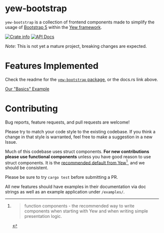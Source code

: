 # yew-bootstrap
`yew-bootstrap` is a collection of frontend components made to simplify the usage of [Bootstrap 5](https://getbootstrap.com/docs/5.1/getting-started/introduction/) within the [Yew framework](https://yew.rs/).

<a href="https://crates.io/crates/yew-bootstrap"><img alt="Crate info" src="https://img.shields.io/crates/v/yew-bootstrap.svg" /></a>
<a href="https://docs.rs/yew-bootstrap/"><img alt="API Docs" src="https://img.shields.io/badge/docs.rs-yew--bootstrap-green"/></a>

*Note*: This is not yet a mature project, breaking changes are expected.

# Features Implemented
Check the readme for the [`yew-bootstrap` package](/packages/yew-bootstrap/README.md), or the docs.rs link above.

[Our "Basics" Example](https://user-images.githubusercontent.com/163370/225911985-d3928a8a-f8f4-45a0-8906-f554a68c15e5.webm)

# Contributing
Bug reports, feature requests, and pull requests are welcome!

Please try to match your code style to the existing codebase. If you think a change in that style is warranted, feel free to make a suggestion in a new Issue. 

Much of this codebase uses struct components. **For new contributions please use functional components** unless you have good reason to use struct components. It is the [recommended default from Yew](https://yew.rs/docs/concepts/function-components)[^1], and we should be consistent. 
[^1]: > function components - the recommended way to write components when starting with Yew and when writing simple presentation logic.

Please be sure to try `cargo test` before submitting a PR.

All new features should have examples in their documentation via doc strings as well as an example application under `/examples/`.
